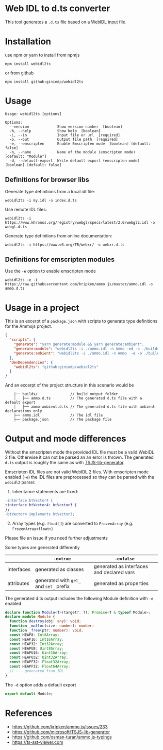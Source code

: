# Web IDL to d.ts converter

This tool generates a `.d.ts` file based on a WebIDL input file.

# Installation

use npm or yarn to install from npmjs

```shell
npm install webidl2ts
```

or from github

```shell
npm install github:giniedp/webidl2ts
```

# Usage

```
Usage: webidl2ts [options]

Options:
  --version             Show version number  [boolean]
  -h, --help            Show help  [boolean]
  -i, --in              Input file or url  [required]
  -o, --out             Output file path  [required]
  -e, --emscripten      Enable Emscripten mode  [boolean] [default: false]
  -n, --name            Name of the module (emscripten mode)  [default: "Module"]
  -d, --default-export  Write default export (emscripten mode)  [boolean] [default: false]
```

## Definitions for browser libs

Generate type definitions from a local idl file:
```
webidl2ts -i my.idl -o index.d.ts
```

Use remote IDL files:
```
webidl2ts -i https://www.khronos.org/registry/webgl/specs/latest/2.0/webgl2.idl -o webgl.d.ts
```

Generate type definitions from online documentation:
```
webidl2ts -i https://www.w3.org/TR/webxr/ -o webxr.d.ts
```

## Definitions for emscripten modules

Use the `-e` option to enable emscripten mode

```
webidl2ts -e -i https://raw.githubusercontent.com/kripken/ammo.js/master/ammo.idl -o ammo.d.ts
```

# Usage in a project

This is an excerpt of a `package.json` with scripts to generate type definitions for the Ammojs project.

```json
{
  "scripts": {
    "generate": "yarn generate:module && yarn generate:ambient",
    "generate:module": "webidl2ts -i ./ammo.idl -n Ammo -ed -o ./builds/ammo.d.ts",
    "generate:ambient": "webidl2ts -i ./ammo.idl -n Ammo  -e -o ./builds/ammo-ambient.d.ts",
  },
  "devDependencies": {
    "webidl2ts": "github:giniedp/webidl2ts"
  }
}
```

And an excerpt of the project structure in this scenario would be

```
    ├── builds/               // build output folder
    │   ├── ammo.d.ts         // The generated d.ts file with a default export
    │   ├── ammo-ambient.d.ts // The generated d.ts file with ambient declarations only
    ├── ammo.idl              // The idl file
    ├── package.json          // The package file
```

# Output and mode differences

Without the emscripten mode the provided IDL file must be a valid WebIDL 2 file. Otherwise it can not be parsed an an error is thrown. The generated `d.ts` output is roughly the same as with [TSJS-lib-generator](https://github.com/microsoft/TSJS-lib-generator).

Emscripten IDL files are not valid WebIDL 2 files. With emscripten mode enabled (`-e`) the IDL files are preprocessed so they can be parsed with the `webidl2` parser.

1. Inheritance statements are fixed:

```diff
-interface btVector4 {
+interface btVector4: btVector3 {
};
-btVector4 implements btVector3;
```

2. Array types (e.g. `float[]`) are converted to `FrozenArray` (e.g. `FrozenArray<float>`)

Please file an issue if you need further adjustments

Some types are generated differently

|| `-e=true` | `-e=false` |
|---|---|---|
|interfaces| generated as classes | generated as interfaces and declared vars |
|attributes| generated with `get_` and `set_` prefix | generated as properties |

The generated d.ts output includes the following Module definition with `-e` enabled

```ts
declare function Module<T>(target?: T): Promise<T & typeof Module>;
declare module Module {
  function destroy(obj: any): void;
  function _malloc(size: number): number;
  function _free(ptr: number): void;
  const HEAP8: Int8Array;
  const HEAP16: Int16Array;
  const HEAP32: Int32Array;
  const HEAPU8: Uint8Array;
  const HEAPU16: Uint16Array;
  const HEAPU32: Uint32Array;
  const HEAPF32: Float32Array;
  const HEAPF32: Float64Array;
  // ... generated from IDL
}
```

The `-d` option adds a default export
```ts
export default Module;
```

# References

- https://github.com/kripken/ammo.js/issues/233
- https://github.com/microsoft/TSJS-lib-generator
- https://github.com/osman-turan/ammo.js-typings
- https://ts-ast-viewer.com
